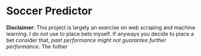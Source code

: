 # Soccer Predictor
__Disclaimer__: This project is largely an exercise on web scraping and machine learning. I do not use to place bets myself.
If anyways you decide to place a bet consider that, _past performance might not guarantee further performance_.
The futher 